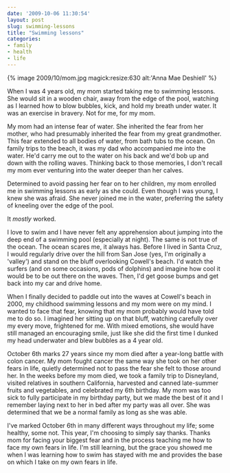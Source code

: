 ```yaml
---
date: '2009-10-06 11:30:54'
layout: post
slug: swimming-lessons
title: "Swimming lessons"
categories:
- family
- health
- life
---
```


{% image 2009/10/mom.jpg magick:resize:630 alt:'Anna Mae Deshiell' %}

When I was 4 years old, my mom started taking me to swimming lessons. She would sit in a wooden chair, away from the edge of the pool, watching as I learned how to blow bubbles, kick, and hold my breath under water. It was an exercise in bravery. Not for me, for my mom.

My mom had an intense fear of water. She inherited the fear from her mother, who had presumably inherited the fear from my great grandmother. This fear extended to all bodies of water, from bath tubs to the ocean. On family trips to the beach, it was my dad who accompanied me into the water. He'd carry me out to the water on his back and we'd bob up and down with the rolling waves. Thinking back to those memories, I don't recall my mom ever venturing into the water deeper than her calves.

Determined to avoid passing her fear on to her children, my mom enrolled me in swimming lessons as early as she could. Even though I was young, I knew she was afraid. She never joined me in the water, preferring the safety of kneeling over the edge of the pool.

It _mostly_ worked.

I love to swim and I have never felt any apprehension about jumping into the deep end of a swimming pool (especially at night). The same is not true of the ocean. The ocean scares me, it always has. Before I lived in Santa Cruz, I would regularly drive over the hill from San Jose (yes, I'm originally a 'valley') and stand on the bluff overlooking Cowell's beach. I'd watch the surfers (and on some occasions, pods of dolphins) and imagine how cool it would be to be out there on the waves. Then, I'd get goose bumps and get back into my car and drive home.

When I finally decided to paddle out into the waves at Cowell's beach in 2000, my childhood swimming lessons and my mom were on my mind. I wanted to face that fear, knowing that my mom probably would have told me to do so. I imagined her sitting up on that bluff, watching carefully over my every move, frightened for me. With mixed emotions, she would have still managed an encouraging smile, just like she did the first time I dunked my head underwater and blew bubbles as a 4 year old. 

October 6th marks 27 years since my mom died after a year-long battle with colon cancer. My mom fought cancer the same way she took on her other fears in life, quietly determined not to pass the fear she felt to those around her. In the weeks before my mom died, we took a family trip to Disneyland, visited relatives in southern California, harvested and canned late-summer fruits and vegetables, and celebrated my 6th birthday. My mom was too sick to fully participate in my birthday party, but we made the best of it and I remember laying next to her in bed after my party was all over. She was determined that we be a normal family as long as she was able.

I've marked October 6th in many different ways throughout my life; some healthy, some not. This year, I'm choosing to simply say thanks. Thanks mom for facing your biggest fear and in the process teaching me how to face my own fears in life. I'm still learning, but the grace you showed me when I was learning how to swim has stayed with me and provides the base on which I take on my own fears in life.
